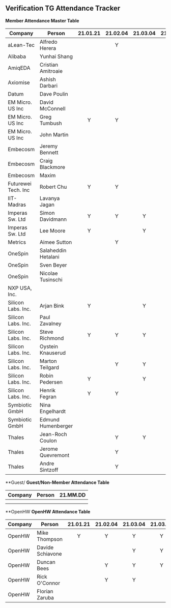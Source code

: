 ## Verification TG Attendance Tracker

**Member Attendance Master Table**


| Company             |  Person            |21.01.21|21.02.04|21.03.04|21.03.18|21.04.15|21.05.06|21.06.03|21.MM.DD|
|---------------------|--------------------|:------:|:------:|:------:|:------:|:------:|:------:|:------:|:------:|
| aLean-Tec           | Alfredo Herera     |        |    Y   |        |        |        |        |        |        |
| Alibaba             | Yunhai Shang       |        |        |        |        |        |        |        |        |
| AmiqEDA             | Cristian Amitroaie |        |        |        |        |   Y    |        |        |        |
| Axiomise            | Ashish Darbari     |        |        |        |        |        |        |        |        |
| Datum               | Dave Poulin        |        |        |        |    Y   |        |        |    Y   |        |
| EM Micro. US Inc    | David McConnell    |        |        |        |        |        |        |        |        |
| EM Micro. US Inc    | Greg Tumbush       | Y      |    Y   |        |        |   Y    |        |        |        |
| EM Micro. US Inc    | John Martin        |        |        |        |        |        |        |        |        |
| Embecosm            | Jeremy Bennett     |        |        |        |        |        |        |        |        |
| Embecosm            | Craig Blackmore    |        |        |        |        |        |        |        |        |
| Embecosm            | Maxim              |        |        |        |        |        |        |        |        |
| Futurewei Tech. Inc | Robert Chu         | Y      |    Y   |        |    Y   |    Y   |    Y   |    Y   |        |
| IIT-Madras          | Lavanya Jagan      |        |        |        |        |        |        |    Y   |        |
| Imperas Sw. Ltd     | Simon Davidmann    | Y      |    Y   |    Y   |    Y   |    Y   |    Y   |    Y   |        |
| Imperas Sw. Ltd     | Lee Moore          | Y      |        |    Y   |        |        |        |        |        |
| Metrics             | Aimee Sutton       |        |    Y   |        |        |        |        |        |        |
| OneSpin             | Salaheddin Hetalani|        |        |        |        |        |        |        |        |
| OneSpin             | Sven Beyer         |        |        |        |        |    Y   |        |        |        |
| OneSpin             | Nicolae Tusinschi  |        |        |        |        |        |        |        |        |
| NXP USA, Inc.       |                    |        |        |        |        |        |        |        |        |
| Silicon Labs. Inc.  | Arjan Bink         | Y      |        |    Y   |        |    Y   |        |    Y   |        |
| Silicon Labs. Inc.  | Paul Zavalney      |        |        |        |        |        |        |        |        |
| Silicon Labs. Inc.  | Steve Richmond     | Y      |    Y   |    Y   |    Y   |    Y   |    Y   |    Y   |        |
| Silicon Labs. Inc.  | Oystein Knauserud  |        |        |        |        |        |        |        |        |
| Silicon Labs. Inc.  | Marton Teilgard    |        |    Y   |    Y   |    Y   |        |    Y   |    Y   |        |
| Silicon Labs. Inc.  | Robin Pedersen     | Y      |        |    Y   |    Y   |    Y   |    Y   |    Y   |        |
| Silicon Labs. Inc.  | Henrik Fegran      | Y      |    Y   |        |    Y   |    Y   |    Y   |        |        |
| Symbiotic GmbH      | Nina Engelhardt    |        |        |        |        |        |        |        |        |
| Symbiotic GmbH      | Edmund Humenberger |        |        |        |        |        |        |        |        |
| Thales              | Jean-Roch Coulon   |        |    Y   |    Y   |        |        |        |        |        |
| Thales              | Jerome Quevremont  |        |    Y   |        |        |        |        |        |        |
| Thales              | Andre Sintzoff     |        |    Y   |        |        |        |        |        |        |


**Guest/
**Guest/Non-Member Attendance Table**

| Company             |  Person            |21.MM.DD|
|---------------------|--------------------|:------:|
|                     |                    |        |
|                     |                    |        |

**OpenHW
**OpenHW Attendance Table**


| Company             |  Person            |21.01.21|21.02.04|21.03.04|21.03.18|21.05.06|21.06.03|21.MM.DD|
|---------------------|--------------------|:------:|:------:|:------:|:------:|:------:|:------:|:------:|
| OpenHW              | Mike Thompson      |   Y    |    Y   |    Y   |    Y   |    Y   |    Y   |        |
| OpenHW              | Davide Schiavone   |        |        |    Y   |    Y   |        |        |        |
| OpenHW              | Duncan Bees        |        |    Y   |    Y   |    Y   |        |        |        |
| OpenHW              | Rick O'Connor      |        |    Y   |    Y   |        |        |        |        |
| OpenHW              | Florian Zaruba     |        |        |        |        |        |        |        |
